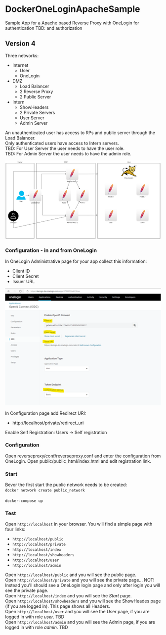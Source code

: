 # DockerOneLoginApacheSample
Sample App for a Apache based Reverse Proxy with OneLogin for authentication TBD: and authorization

## Version 4
Three networks:
* Internet
    + User
    + OneLogin
* DMZ
    + Load Balancer
    + 2 Reverse Proxy
    + 2 Public Server
* Intern
    + ShowHeaders
    + 2 Private Servers
    + User Server
    + Admin Server

An unauthenticated user has access to RPs and public server through the Load Balancer.<br>
Only authenticated users have access to Intern servers.<br>
TBD: For User Server the user needs to have the user role.<br>
TBD: For Admin Server the user needs to have the admin role.<br>

![LoadBalancerReverseProxy](../images/LoadBalancerReverseProxy2.png)


### Configuration - in and from OneLogin
In OneLogin Administrative page for your app collect this information:
* Client ID
* Client Secret
* Issuer URL

![OneLoginConfig](../images/OneLoginConfig.png)


In Configuration page add Redirect URI:
* http://localhost/private/redirect_uri

Enable Self Registration: Users -> Self registration

### Configuration
Open reverseproxy/conf/reverseproxy.conf and enter the configuration from OneLogin.
Open public/public_html/index.html and edit registration link.

### Start
Bevor the first start the public network needs to be created:<br>
``docker network create public_network`` <br>
<br>
``docker-compose up``

### Test
Open ``http://localhost`` in your browser.
You will find a simple page with four links:
*  ``http://localhost/public``
*  ``http://localhost/private``
*  ``http://localhost/index``
*  ``http://localhost/showheaders``
*  ``http://localhost/user``
*  ``http://localhost/admin``

Open ``http://localhost/public`` and you will see the public page.<br>
Open ``http://localhost/private`` and you will see the private page... NOT! Instead you'll should see a OneLogin login page and only after login you will see the private page.<br>
Open ``http://localhost/index`` and you will see the <i>Start</i> page.<br>
Open ``http://localhost/showheaders`` and you will see the ShowHeades page (if you are logged in). This page shows all Headers.<br>
Open ``http://localhost/user`` and you will see the User page, if you are logged in with role <i>user</i>. TBD<br>
Open ``http://localhost/admin`` and you will see the Admin page, if you are logged in with role <i>admin</i>. TBD<br>
